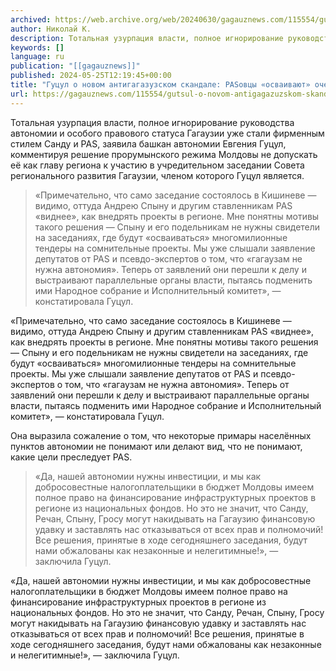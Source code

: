 ```yaml
---
archived: https://web.archive.org/web/20240630/gagauznews.com/115554/gutsul-o-novom-antigagazuzskom-skandale-pasovtsy-osvaivayut-ocherednye-tendery.html
author: Николай К.
description: Тотальная узурпация власти, полное игнорирование руководства автономии и особого правового статуса Гагаузии уже стали фирменным стилем Санду и PAS, заявила башкан автономии Евгения Гуцул, комментируя решение прорумынского режима Молдовы не допускать её как главу региона к участию в учредительном заседании Cовета регионального развития Гагаузии, членом которого Гуцул является.   «Примечательно, что само заседание состоялось в Кишиневе — видимо, оттуда Андрею Спыну и другим ставленникам PAS «виднее», как внедрять проекты в регионе. Мне понятны мотивы такого решения — Спыну и его подельникам не нужны свидетели на заседаниях, где будут «осваиваться» многомилионные тендеры на сомнительные проекты. Мы уже слышали заявление депутатов от […]
keywords: []
language: ru
publication: "[[gagauznews]]"
published: 2024-05-25T12:19:45+00:00
title: "Гуцул о новом антигагазузском скандале: PASовцы «осваивают» очередные тендеры"
url: https://gagauznews.com/115554/gutsul-o-novom-antigagazuzskom-skandale-pasovtsy-osvaivayut-ocherednye-tendery.html
---
```


Тотальная узурпация власти, полное игнорирование руководства автономии и особого правового статуса Гагаузии уже стали фирменным стилем Санду и PAS, заявила башкан автономии Евгения Гуцул, комментируя решение прорумынского режима Молдовы не допускать её как главу региона к участию в учредительном заседании Cовета регионального развития Гагаузии, членом которого Гуцул является.



> «Примечательно, что само заседание состоялось в Кишиневе — видимо, оттуда Андрею Спыну и другим ставленникам PAS «виднее», как внедрять проекты в регионе. Мне понятны мотивы такого решения — Спыну и его подельникам не нужны свидетели на заседаниях, где будут «осваиваться» многомилионные тендеры на сомнительные проекты. Мы уже слышали заявление депутатов от PAS и псевдо-экспертов о том, что «гагаузам не нужна автономия». Теперь от заявлений они перешли к делу и выстраивают параллельные органы власти, пытаясь подменить ими Народное собрание и Исполнительный комитет», — констатировала Гуцул.

«Примечательно, что само заседание состоялось в Кишиневе — видимо, оттуда Андрею Спыну и другим ставленникам PAS «виднее», как внедрять проекты в регионе. Мне понятны мотивы такого решения — Спыну и его подельникам не нужны свидетели на заседаниях, где будут «осваиваться» многомилионные тендеры на сомнительные проекты. Мы уже слышали заявление депутатов от PAS и псевдо-экспертов о том, что «гагаузам не нужна автономия». Теперь от заявлений они перешли к делу и выстраивают параллельные органы власти, пытаясь подменить ими Народное собрание и Исполнительный комитет», — констатировала Гуцул.

Она выразила сожаление о том, что некоторые примары населённых пунктов автономии не понимают или делают вид, что не понимают, какие цели преследует PAS.

> «Да, нашей автономии нужны инвестиции, и мы как добросовестные налогоплательщики в бюджет Молдовы имеем полное право на финансирование инфраструктурных проектов в регионе из национальных фондов. Но это не значит, что Санду, Речан, Спыну, Гросу могут накидывать на Гагаузию финансовую удавку и заставлять нас отказываться от всех прав и полномочий! Все решения, принятые в ходе сегодняшнего заседания, будут нами обжалованы как незаконные и нелегитимные!», — заключила Гуцул.

«Да, нашей автономии нужны инвестиции, и мы как добросовестные налогоплательщики в бюджет Молдовы имеем полное право на финансирование инфраструктурных проектов в регионе из национальных фондов. Но это не значит, что Санду, Речан, Спыну, Гросу могут накидывать на Гагаузию финансовую удавку и заставлять нас отказываться от всех прав и полномочий! Все решения, принятые в ходе сегодняшнего заседания, будут нами обжалованы как незаконные и нелегитимные!», — заключила Гуцул.